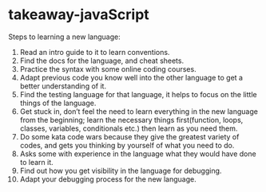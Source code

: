 # takeaway-javaScript
Steps to learning a new language:
1. Read an intro guide to it to learn conventions.
2. Find the docs for the language, and cheat sheets.
3. Practice the syntax with some online coding courses.
4. Adapt previous code you know well into the other language to get a better understanding of it.
5. Find the testing language for that language, it helps to focus on the little things of the language.
6. Get stuck in, don’t feel the need to learn everything in the new language from the beginning; learn the necessary things first(function, loops, classes, variables, conditionals etc.) then learn as you need them.
7. Do some kata code wars because they give the greatest variety of codes, and gets you thinking by yourself of what you need to do.
8. Asks some with experience in the language what they would have done to learn it.
9. Find out how you get visibility in the language for debugging.
10. Adapt your debugging process for the new language.

